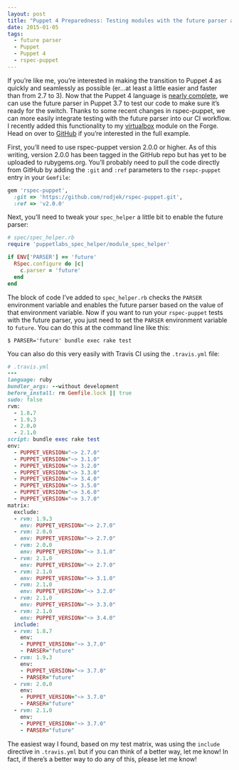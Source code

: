 ```yaml
---
layout: post
title: "Puppet 4 Preparedness: Testing modules with the future parser and repec-puppet"
date: 2015-01-05
tags:
  - future parser
  - Puppet
  - Puppet 4
  - rspec-puppet
---
```


If you’re like me, you’re interested in making the transition to Puppet 4 as quickly and seamlessly as possible (er...at least a little easier and faster than from 2.7 to 3). Now that the Puppet 4 language is [nearly complete](https://docs.puppetlabs.com/puppet/3.7/reference/release_notes.html#feature-nearly-final-implementation-of-the-puppet-4-language), we can use the future parser in Puppet 3.7 to test our code to make sure it’s ready for the switch. Thanks to some recent changes in rspec-puppet, we can more easily integrate testing with the future parser into our CI workflow. I recently added this functionality to my [virtualbox](https://forge.puppetlabs.com/danzilio/virtualbox) module on the Forge. Head on over to [GitHub](https://github.com/danzilio/danzilio-virtualbox) if you’re interested in the full example.

First, you’ll need to use rspec-puppet version 2.0.0 or higher. As of this writing, version 2.0.0 has been tagged in the GitHub repo but has yet to be uploaded to rubygems.org. You’ll probably need to pull the code directly from GitHub by adding the `:git` and `:ref` parameters to the `rsepc-puppet` entry in your `Gemfile`:

```ruby
gem 'rspec-puppet',
  :git => 'https://github.com/rodjek/rspec-puppet.git',
  :ref => 'v2.0.0'
```

Next, you’ll need to tweak your `spec_helper` a little bit to enable the future parser:

```ruby
# spec/spec_helper.rb
require 'puppetlabs_spec_helper/module_spec_helper'

if ENV['PARSER'] == 'future'
  RSpec.configure do |c|
    c.parser = 'future'
  end
end
```

The block of code I’ve added to `spec_helper.rb` checks the `PARSER` environment variable and enables the future parser based on the value of that environment variable. Now if you want to run your `rspec-puppet` tests with the future parser, you just need to set the `PARSER` environment variable to `future`. You can do this at the command line like this:

	$ PARSER='future' bundle exec rake test

You can also do this very easily with Travis CI using the `.travis.yml` file:

```ruby
# .travis.yml
---
language: ruby
bundler_args: --without development
before_install: rm Gemfile.lock || true
sudo: false
rvm:
  - 1.8.7
  - 1.9.3
  - 2.0.0
  - 2.1.0
script: bundle exec rake test
env:
  - PUPPET_VERSION="~> 2.7.0"
  - PUPPET_VERSION="~> 3.1.0"
  - PUPPET_VERSION="~> 3.2.0"
  - PUPPET_VERSION="~> 3.3.0"
  - PUPPET_VERSION="~> 3.4.0"
  - PUPPET_VERSION="~> 3.5.0"
  - PUPPET_VERSION="~> 3.6.0"
  - PUPPET_VERSION="~> 3.7.0"
matrix:
  exclude:
  - rvm: 1.9.3
    env: PUPPET_VERSION="~> 2.7.0"
  - rvm: 2.0.0
    env: PUPPET_VERSION="~> 2.7.0"
  - rvm: 2.0.0
    env: PUPPET_VERSION="~> 3.1.0"
  - rvm: 2.1.0
    env: PUPPET_VERSION="~> 2.7.0"
  - rvm: 2.1.0
    env: PUPPET_VERSION="~> 3.1.0"
  - rvm: 2.1.0
    env: PUPPET_VERSION="~> 3.2.0"
  - rvm: 2.1.0
    env: PUPPET_VERSION="~> 3.3.0"
  - rvm: 2.1.0
    env: PUPPET_VERSION="~> 3.4.0"
  include:
  - rvm: 1.8.7
    env:
    - PUPPET_VERSION="~> 3.7.0"
    - PARSER="future"
  - rvm: 1.9.3
    env:
    - PUPPET_VERSION="~> 3.7.0"
    - PARSER="future"
  - rvm: 2.0.0
    env:
    - PUPPET_VERSION="~> 3.7.0"
    - PARSER="future"
  - rvm: 2.1.0
    env:
    - PUPPET_VERSION="~> 3.7.0"
    - PARSER="future"
```

The easiest way I found, based on my test matrix, was using the `include` directive in `.travis.yml` but if you can think of a better way, let me know! In fact, if there’s a better way to do any of this, please let me know!
